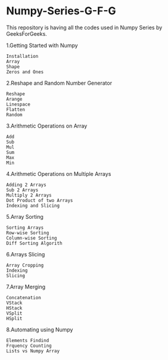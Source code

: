 # Numpy-Series-G-F-G
This repository is having all the codes used in Numpy Series by GeeksForGeeks.


1.Getting Started with Numpy

    Installation 
    Array
    Shape
    Zeros and Ones
    
    
2.Reshape and Random Number Generator

    Reshape
    Arange
    Linespace
    Flatten
    Random
    
    
3.Arithmetic Operations on Array

    Add
    Sub
    Mul
    Sum
    Max
    Min
    
    
4.Arithmetic Operations on Multiple Arrays

    Adding 2 Arrays
    Sub 2 Arrays
    Multiply 2 Arrays
    Dot Product of two Arrays
    Indexing and Slicing
    
    
5.Array Sorting

    Sorting Arrays
    Row-wise Sorting
    Column-wise Sorting
    Diff Sorting Algorith
   
   
6.Arrays Slicing

    Array Cropping
    Indexing
    Slicing
   
   
7.Array Merging

    Concatenation
    VStack
    HStack
    VSplit
    HSplit
   
   
8.Automating using Numpy

    Elements Findind
    Frquency Counting
    Lists vs Numpy Array

